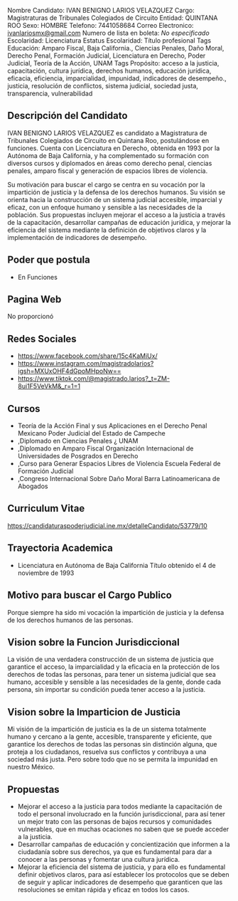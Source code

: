 Nombre Candidato: IVAN BENIGNO LARIOS VELAZQUEZ
Cargo: Magistraturas de Tribunales Colegiados de Circuito
Entidad: QUINTANA ROO
Sexo: HOMBRE
Telefono: 7441058684
Correo Electronico: ivanlariosmx@gmail.com
Numero de lista en boleta: *No especificado*
Escolaridad: Licenciatura
Estatus Escolaridad: Título profesional
Tags Educación: Amparo Fiscal, Baja California., Ciencias Penales, Daño Moral, Derecho Penal, Formación Judicial, Licenciatura en Derecho, Poder Judicial, Teoría de la Acción, UNAM
Tags Propósito: acceso a la justicia, capacitación, cultura jurídica, derechos humanos, educación jurídica, eficacia, eficiencia, imparcialidad, impunidad, indicadores de desempeño., justicia, resolución de conflictos, sistema judicial, sociedad justa, transparencia, vulnerabilidad


## Descripción del Candidato 

IVAN BENIGNO LARIOS VELAZQUEZ es candidato a Magistratura de Tribunales Colegiados de Circuito en Quintana Roo, postulándose en funciones. Cuenta con Licenciatura en Derecho, obtenida en 1993 por la Autónoma de Baja California, y ha complementado su formación con diversos cursos y diplomados en áreas como derecho penal, ciencias penales, amparo fiscal y generación de espacios libres de violencia.

Su motivación para buscar el cargo se centra en su vocación por la impartición de justicia y la defensa de los derechos humanos. Su visión se orienta hacia la construcción de un sistema judicial accesible, imparcial y eficaz, con un enfoque humano y sensible a las necesidades de la población. Sus propuestas incluyen mejorar el acceso a la justicia a través de la capacitación, desarrollar campañas de educación jurídica, y mejorar la eficiencia del sistema mediante la definición de objetivos claros y la implementación de indicadores de desempeño.


## Poder que postula

- En Funciones


## Pagina Web

No proporcionó


## Redes Sociales

- https://www.facebook.com/share/15c4KaMiUx/
- https://www.instagram.com/magistradolarios?igsh=MXUxOHF4dGpoMHpoNw==
- https://www.tiktok.com/@magistrado.larios?_t=ZM-8ui1F5VeVkM&_r=1=1


## Cursos

- Teoría de la Acción Final y sus Aplicaciones en el Derecho Penal Mexicano   Poder Judicial del Estado de Campeche
- ,Diplomado en Ciencias Penales ¿ UNAM
- ,Diplomado en Amparo Fiscal   Organización Internacional de Universidades de Posgrados en Derecho
- ,Curso para Generar Espacios Libres de Violencia   Escuela Federal de Formación Judicial
- ,Congreso Internacional Sobre Daño Moral   Barra Latinoamericana de Abogados


## Curriculum Vitae

https://candidaturaspoderjudicial.ine.mx/detalleCandidato/53779/10


## Trayectoria Academica

- Licenciatura en Autónoma de Baja California Título obtenido el 4 de noviembre de 1993


## Motivo para buscar el Cargo Publico

Porque siempre ha sido mi vocación la impartición de justicia y la defensa de los derechos humanos de las personas.


## Vision sobre la Funcion Jurisdiccional

La visión de una verdadera construcción de un sistema de justicia que garantice el acceso, la imparcialidad y la eficacia en la protección de los derechos de todas las personas, para tener un sistema judicial que sea humano, accesible y sensible a las necesidades de la gente, donde cada persona, sin importar su condición pueda tener acceso a la justicia.


## Vision sobre la Imparticion de Justicia

Mi visión de la impartición de justicia es la de un sistema totalmente humano y cercano a la gente, accesible, transparente y eficiente, que garantice los derechos de todas las personas sin distinción alguna, que proteja a los ciudadanos, resuelva sus conflictos y contribuya a una sociedad más justa. Pero sobre todo que no se permita la impunidad en nuestro México.


## Propuestas

- Mejorar el acceso a la justicia para todos mediante la capacitación de todo el personal involucrado en la función jurisdiccional, para así tener un mejor trato con las personas de bajos recursos y comunidades vulnerables, que en muchas ocaciones no saben que se puede acceder a la justicia.
- Desarrollar campañas de educación y concientización que informen a la ciudadanía sobre sus derechos, ya que es fundamental para dar a conocer a las personas y fomentar una cultura jurídica.
- Mejorar la eficiencia del sistema de justicia, y para ello es fundamental definir objetivos claros, para así establecer los protocolos que se deben de seguir y aplicar indicadores de desempeño que garanticen que las resoluciones se emitan rápida y eficaz en todos los casos.

